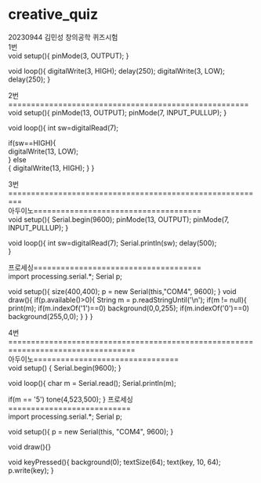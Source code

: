 # creative_quiz
20230944 김민성 창의공학 퀴즈시험<br/>
1번<br/>
void setup(){
  pinMode(3, OUTPUT);
}

void loop(){
  digitalWrite(3, HIGH);
  delay(250);
  digitalWrite(3, LOW);
  delay(250);
}

2번=====================================================<br/>
void setup(){
  pinMode(13, OUTPUT);
  pinMode(7, INPUT_PULLUP);
}

void loop(){
  int sw=digitalRead(7);    

  if(sw==HIGH){              
    digitalWrite(13, LOW);     
  }
  else       
  {
    digitalWrite(13, HIGH);
  }
}

3번=========================================================<br/>
아두이노=====================================<br/>
void setup(){
  Serial.begin(9600);
  pinMode(13, OUTPUT);
  pinMode(7, INPUT_PULLUP);
}

void loop(){
  int sw=digitalRead(7);
  Serial.println(sw);
  delay(500);    
}

프로세싱=====================================<br/>
import processing.serial.*;
Serial p;

void setup(){
  size(400,400);
  p = new Serial(this,"COM4", 9600);
}
void draw(){
  if(p.available()>0){
    String m = p.readStringUntil('\n');
    if(m != null){
       print(m);
       if(m.indexOf('1')==0) background(0,0,255);
       if(m.indexOf('0')==0) background(255,0,0);
    }
  }
}

4번==================================================================================<br/>
아두이노================================<br/>
void setup() {
  Serial.begin(9600);
}

void loop(){
  char m = Serial.read();
    Serial.println(m);

  if(m == '5') tone(4,523,500);
}
프로세싱===========================<br/>
import processing.serial.*;
Serial p;

void setup(){
  p = new Serial(this, "COM4", 9600);
}

void draw(){}

void keyPressed(){
  background(0);
  textSize(64);
  text(key, 10, 64);
  p.write(key);
}
